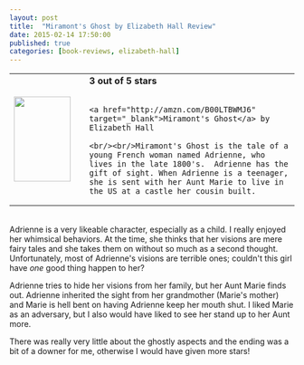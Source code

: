 ```yaml
---
layout: post
title:  "Miramont's Ghost by Elizabeth Hall Review"
date: 2015-02-14 17:50:00
published: true
categories: [book-reviews, elizabeth-hall]
---
```


<table>
 <tr>
<td><a href="http://amzn.com/B00LTBWMJ6" target="_blank"><img src="http://ecx.images-amazon.com/images/I/91vZszGBHPL._SL1500_.jpg" style="height:150px; width:100px;"/></a></td>
  <td style="vertical-align:center; padding-left:25px;">
    <b>3 out of 5 stars</b><br/><br/>

    <a href="http://amzn.com/B00LTBWMJ6" target="_blank">Miramont's Ghost</a> by Elizabeth Hall

    <br/><br/>Miramont's Ghost is the tale of a young French woman named Adrienne, who lives in the late 1800's.  Adrienne has the gift of sight. When Adrienne is a teenager, she is sent with her Aunt Marie to live in the US at a castle her cousin built. 

  </td>
 </tr>
</table>

<br/>Adrienne is a very likeable character, especially as a child. I really enjoyed her whimsical behaviors. At the time, she thinks that her visions are mere fairy tales and she takes them on without so much as a second thought. Unfortunately, most of Adrienne's visions are terrible ones; couldn't this girl have <i>one</i> good thing happen to her? 

Adrienne tries to hide her visions from her family, but her Aunt Marie finds out. Adrienne inherited the sight from her grandmother (Marie's mother) and Marie is hell bent on having Adrienne keep her mouth shut. I liked Marie as an adversary, but I also would have liked to see her stand up to her Aunt more.

There was really very little about the ghostly aspects and the ending was a bit of a downer for me, otherwise I would have given more stars!
